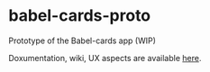 # babel-cards-proto
Prototype of the Babel-cards app (WIP)

Doxumentation, wiki, UX aspects are available [here](https://github.com/maudnals/babel-cards/wiki).

